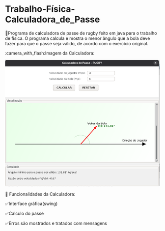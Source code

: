 # Trabalho-Física-Calculadora_de_Passe

:memo:Programa de calculadora de passe de rugby feito em java para o trabalho de fisica. O programa calcula e mostra o menor ângulo que a bola deve fazer para que o passe seja válido, de acordo com o exercício original.

:camera_with_flash:Imagem da Calculadora:

![Imagem da Calculadora](calculadora.png)

:wrench: Funcionalidades da Calculadora:

  :white_check_mark:Interface gráfica(swing)

  :white_check_mark:Calculo do passe

  :white_check_mark:Erros são mostrados e tratados com mensagens
